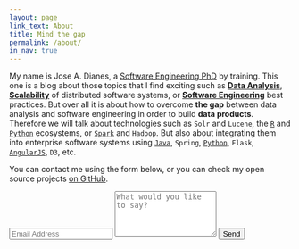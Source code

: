 ```yaml
---
layout: page
link_text: About
title: Mind the gap
permalink: /about/
in_nav: true
---
```

My name is Jose A. Dianes, a [Software Engineering PhD](https://www.linkedin.com/in/jadianes) by training. This one is a blog about those topics that I find exciting such as [**Data Analysis**](http://jadianes.me/categories/data-analysis/), [**Scalability**](http://jadianes.me/categories/architecture/) of distributed software systems, or [**Software Engineering**](http://jadianes.me/categories/management/) best practices. But over all it is about how to overcome **the gap** between data analysis and software engineering in order to build **data products**. Therefore we will talk about technologies such as `Solr` and `Lucene`, the [`R`](http://jadianes.me/tags/r) and [`Python`](http://jadianes.me/tags/python) ecosystems, or [`Spark`](http://jadianes.me/tags/spark) and `Hadoop`. But also about integrating them into enterprise software systems using [`Java`](http://jadianes.me/tags/java), `Spring`, [`Python`](http://jadianes.me/tags/python), `Flask`, [`AngularJS`](http://jadianes.me/tags/angularjs), `D3`, etc.  

You can contact me using the form below, or you can check my open source projects [on GitHub](https://github.com/jadianes).   

<div class="py2">
  <form action="https://forms.brace.io/jadianes@gmail.com" method="POST" class="form-stacked form-light">
    <input type="text" name="email" class="input mobile-block" placeholder="Email Address">
    <textarea type="text" name="content" class="input mobile-block" rows="5" placeholder="What would you like to say?"></textarea>
    <input type="submit" class="button button-blue button-big mobile-block" value="Send">
  </form>
</div>

